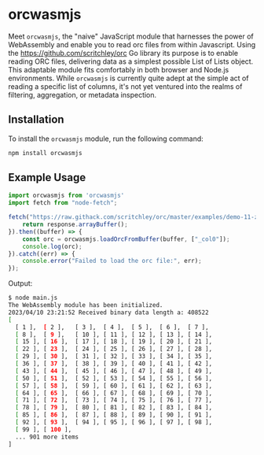 # orcwasmjs

Meet `orcwasmjs`, the "naive" JavaScript module that harnesses the power of WebAssembly and enable you to read orc files from within Javascript. Using the https://github.com/scritchley/orc Go library its purpose is to enable reading ORC files, delivering data as a simplest possible List of Lists object. This adaptable module fits comfortably in both browser and Node.js environments.
While `orcwasmjs` is currently quite adept at the simple act of reading a specific list of columns, it's not yet ventured into the realms of filtering, aggregation, or metadata inspection. 


## Installation

To install the `orcwasmjs` module, run the following command:

```bash
npm install orcwasmjs
```

## Example Usage

```javascript
import orcwasmjs from 'orcwasmjs'
import fetch from "node-fetch";

fetch("https://raw.githack.com/scritchley/orc/master/examples/demo-11-zlib.orc").then((response) => {
    return response.arrayBuffer();
}).then((buffer) => {
    const orc = orcwasmjs.loadOrcFromBuffer(buffer, ["_col0"]);
    console.log(orc);
}).catch((err) => {
    console.error("Failed to load the orc file:", err);
});
```

Output:
```bash
$ node main.js
The WebAssembly module has been initialized.
2023/04/10 23:21:52 Received binary data length a: 408522
[
  [ 1 ],  [ 2 ],   [ 3 ],  [ 4 ],  [ 5 ],  [ 6 ],  [ 7 ],
  [ 8 ],  [ 9 ],   [ 10 ], [ 11 ], [ 12 ], [ 13 ], [ 14 ],
  [ 15 ], [ 16 ],  [ 17 ], [ 18 ], [ 19 ], [ 20 ], [ 21 ],
  [ 22 ], [ 23 ],  [ 24 ], [ 25 ], [ 26 ], [ 27 ], [ 28 ],
  [ 29 ], [ 30 ],  [ 31 ], [ 32 ], [ 33 ], [ 34 ], [ 35 ],
  [ 36 ], [ 37 ],  [ 38 ], [ 39 ], [ 40 ], [ 41 ], [ 42 ],
  [ 43 ], [ 44 ],  [ 45 ], [ 46 ], [ 47 ], [ 48 ], [ 49 ],
  [ 50 ], [ 51 ],  [ 52 ], [ 53 ], [ 54 ], [ 55 ], [ 56 ],
  [ 57 ], [ 58 ],  [ 59 ], [ 60 ], [ 61 ], [ 62 ], [ 63 ],
  [ 64 ], [ 65 ],  [ 66 ], [ 67 ], [ 68 ], [ 69 ], [ 70 ],
  [ 71 ], [ 72 ],  [ 73 ], [ 74 ], [ 75 ], [ 76 ], [ 77 ],
  [ 78 ], [ 79 ],  [ 80 ], [ 81 ], [ 82 ], [ 83 ], [ 84 ],
  [ 85 ], [ 86 ],  [ 87 ], [ 88 ], [ 89 ], [ 90 ], [ 91 ],
  [ 92 ], [ 93 ],  [ 94 ], [ 95 ], [ 96 ], [ 97 ], [ 98 ],
  [ 99 ], [ 100 ],
  ... 901 more items
]
```